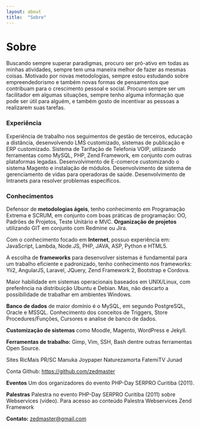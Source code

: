 ```yaml
---
layout: about
title:  "Sobre"
---
```


# Sobre



Buscando sempre superar paradigmas, procuro ser pró-ativo em todas as minhas atividades, sempre tem uma maneira melhor de fazer as mesmas coisas.
Motivado por novas metodologias, sempre estou estudando sobre empreendedorismo e também novas formas de pensamentos que contribuam para o crescimento pessoal e social.
Procuro sempre ser um facilitador em algumas situações, sempre tenho alguma informação que pode ser útil para alguém, e também gosto de incentivar as pessoas a realizarem suas tarefas.


### Experiência

Experiência de trabalho nos seguimentos de gestão de terceiros, educação a distância, desenvolvendo LMS customizado, sistemas de publicação e ERP customizado.
Sistema de Tarifação de Telefonia VOIP, utilizando ferramentas como MySQL, PHP, Zend Framework, em conjunto com outras plataformas legadas.
Desenvolvimento de E-comerce customizando o sistema Magento e instalação de módulos.
Desenvolvimento de sistema de gerenciamento de vidas para operadoras de saúde.
Desenvolvimento de Intranets para resolver problemas específicos.

### Conhecimentos

Defensor de **metodologias ágeis**, tenho conhecimento em Programação Extrema e SCRUM, em conjunto com boas práticas de programação: OO, Padrões de Projetos, Teste Unitário e MVC.
**Organização de projetos** utilizando GIT em conjunto com Redmine ou Jira.

Com o conhecimento focado em **Internet**, possuo experiência em: JavaScript, Lambda, Node.JS, PHP, JAVA, ASP, Python e HTML5.

A escolha de **frameworks** para desenvolver sistemas é fundamental para um trabalho eficiente e padronizado, tenho conhecimento nos frameworks: Yii2, AngularJS, Laravel, JQuery, Zend Framework 2, Bootstrap e Cordova.

Maior habilidade em sistemas operacionais baseados em UNIX/Linux, com preferência na distribuição Ubuntu e Debian. Mas, não descarto a possibilidade de trabalhar em ambientes Windows.

**Banco de dados** de maior domínio é o MySQL, em segundo PostgreSQL, Oracle e MSSQL. Conhecimento dos conceitos de Triggers, Store Procedures/Funções, Cursores e analise de banco de dados.

**Customização de sistemas** como Moodle, Magento, WordPress e Jekyll.

**Ferramentas de trabalho:** Gimp, Vim, SSH, Bash dentre outras ferramentas Open Source.

Sites
RicMais PR/SC
Manuka
Joypaper
Naturezamorta
FatemiTV
Junad

Conta Github: https://github.com/zedmaster

**Eventos**
Um dos organizadores do evento PHP-Day SERPRO Curitiba (2011).

**Palestras**
Palestra no evento PHP-Day SERPRO Curitiba (2011) sobre Webservices (vídeo). Para acesso ao conteúdo Palestra Webservices Zend Framework


**Contato:** zedmaster@gmail.com
